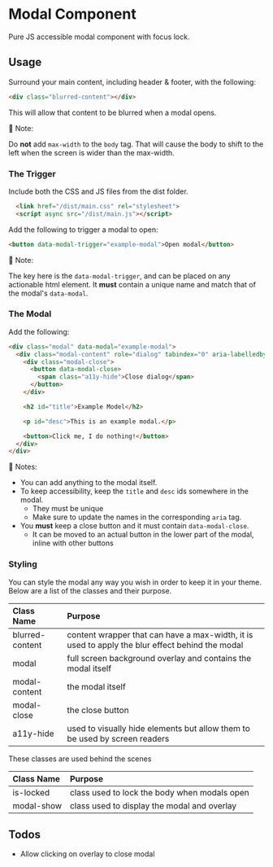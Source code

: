 # Modal Component
Pure JS accessible modal component with focus lock.


## Usage
Surround your main content, including header & footer, with the following:
```html
<div class="blurred-content"></div>
```
This will allow that content to be blurred when a modal opens.

:page_facing_up: Note:

Do **not** add `max-width` to the `body` tag. That will cause the body to shift to the left when the screen is wider than the max-width.

### The Trigger
Include both the CSS and JS files from the dist folder.
```html
  <link href="/dist/main.css" rel="stylesheet">
  <script async src="/dist/main.js"></script>
```

Add the following to trigger a modal to open:
```html
<button data-modal-trigger="example-modal">Open modal</button>
```
:page_facing_up: Note:

The key here is the `data-modal-trigger`, and can be placed on any actionable html element.
It **must** contain a unique name and match that of the modal's `data-modal`.

### The Modal
Add the following:
```html
<div class="modal" data-modal="example-modal">
  <div class="modal-content" role="dialog" tabindex="0" aria-labelledby="title" aria-describedby="desc">
    <div class="modal-close">
      <button data-modal-close>
        <span class="a11y-hide">Close dialog</span>
      </button>
    </div>

    <h2 id="title">Example Model</h2>

    <p id="desc">This is an example modal.</p>

    <button>Click me, I do nothing!</button>
  </div>
</div>
```
:page_facing_up: Notes:

* You can add anything to the modal itself.
* To keep accessibility, keep the `title` and `desc` ids somewhere in the modal.
  * They must be unique
  * Make sure to update the names in the corresponding `aria` tag.
* You **must** keep a close button and it must contain `data-modal-close`.
  * It can be moved to an actual button in the lower part of the modal, inline with other buttons

### Styling
You can style the modal any way you wish in order to keep it in your theme. Below are a list of the classes and their purpose.

| Class Name      | Purpose
| :-------------- | :---------------
| blurred-content | content wrapper that can have a max-width, it is used to apply the blur effect behind the modal
| modal           | full screen background overlay and contains the modal itself
| modal-content   | the modal itself
| modal-close     | the close button
| a11y-hide       | used to visually hide elements but allow them to be used by screen readers

These classes are used behind the scenes

| Class Name | Purpose
| :--------- | :---------------
| is-locked  | class used to lock the body when modals open
| modal-show | class used to display the modal and overlay

## Todos
* Allow clicking on overlay to close modal
